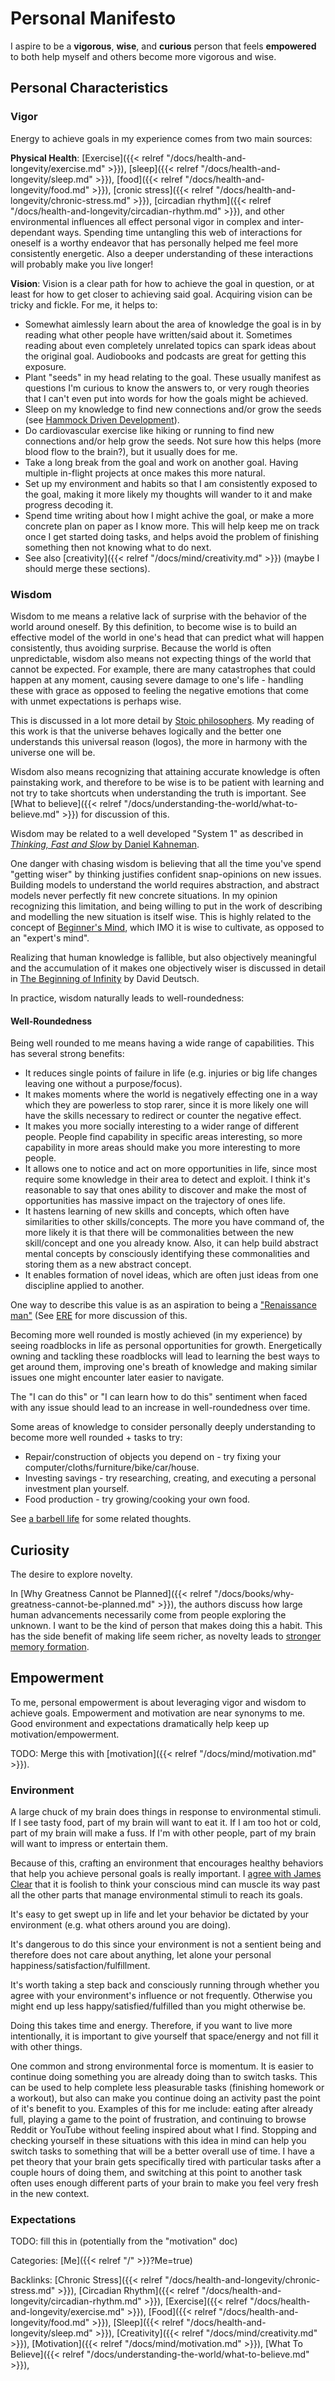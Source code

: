# Personal Manifesto

I aspire to be a **vigorous**, **wise**, and **curious** person that feels
**empowered** to both help myself and others become more vigorous and wise.

## Personal Characteristics

### Vigor

Energy to achieve goals in my experience comes from two main sources:

**Physical Health**: [Exercise]({{< relref
"/docs/health-and-longevity/exercise.md" >}}), [sleep]({{< relref
"/docs/health-and-longevity/sleep.md" >}}), [food]({{< relref
"/docs/health-and-longevity/food.md" >}}), [cronic stress]({{< relref
"/docs/health-and-longevity/chronic-stress.md" >}}), [circadian rhythm]({{<
relref "/docs/health-and-longevity/circadian-rhythm.md" >}}), and other
environmental influences all effect personal vigor in complex and
inter-dependant ways.  Spending time untangling this web of interactions for
oneself is a worthy endeavor that has personally helped me feel more
consistently energetic.  Also a deeper understanding of these interactions will
probably make you live longer!

**Vision**: Vision is a clear path for how to achieve the goal in question, or
at least for how to get closer to achieving said goal.  Acquiring vision can be
tricky and fickle.  For me, it helps to:

 - Somewhat aimlessly learn about the area of knowledge the goal is in by
   reading what other people have written/said about it.  Sometimes reading
   about even completely unrelated topics can spark ideas about the original
   goal. Audiobooks and podcasts are great for getting this exposure.
 - Plant "seeds" in my head relating to the goal.  These usually manifest as
   questions I'm curious to know the answers to, or very rough theories that I
   can't even put into words for how the goals might be achieved.
 - Sleep on my knowledge to find new connections and/or grow the seeds (see
   [Hammock Driven Development](https://www.youtube.com/watch?v=f84n5oFoZBc)).
 - Do cardiovascular exercise like hiking or running to find new connections
   and/or help grow the seeds.  Not sure how this helps (more blood flow to the
   brain?), but it usually does for me.
 - Take a long break from the goal and work on another goal.  Having multiple
   in-flight projects at once makes this more natural.
 - Set up my environment and habits so that I am consistently exposed to the
   goal, making it more likely my thoughts will wander to it and make progress
   decoding it.
 - Spend time writing about how I might achive the goal, or make a more
   concrete plan on paper as I know more.
   This will help keep me on track once I get started doing tasks, and helps
   avoid the problem of finishing something then not knowing what to do next.
 - See also [creativity]({{< relref "/docs/mind/creativity.md" >}}) (maybe I
   should merge these sections).

### Wisdom

Wisdom to me means a relative lack of surprise with the behavior of the world
around oneself.  By this definition, to become wise is to build an effective
model of the world in one's head that can predict what will happen
consistently, thus avoiding surprise.  Because the world is often
unpredictable, wisdom also means not expecting things of the world that cannot
be expected.  For example, there are many catastrophes that could happen at any
moment, causing severe damage to one's life - handling these with grace as
opposed to feeling the negative emotions that come with unmet expectations is
perhaps wise.

This is discussed in a lot more detail by [Stoic
philosophers](https://en.wikipedia.org/wiki/Stoicism).  My reading of this work
is that the universe behaves logically and the better one understands this
universal reason (logos), the more in harmony with the universe one will be.

Wisdom also means recognizing that attaining accurate knowledge is often
painstaking work, and therefore to be wise is to be patient with learning and
not try to take shortcuts when understanding the truth is important.  See [What
to believe]({{< relref "/docs/understanding-the-world/what-to-believe.md" >}})
for discussion of this.

Wisdom may be related to a well developed "System 1" as described in
[_Thinking, Fast and Slow_ by Daniel
Kahneman](https://en.wikipedia.org/wiki/Thinking,_Fast_and_Slow).

One danger with chasing wisdom is believing that all the time you've spend
"getting wiser" by thinking justifies confident snap-opinions on new issues.
Building models to understand the world requires abstraction, and abstract
models never perfectly fit new concrete situations. In my opinion recognizing
this limitation, and being willing to put in the work of describing and
modelling the new situation is itself wise. This is highly related to the
concept of [Beginner's Mind](https://en.wikipedia.org/wiki/Shoshin), which IMO
it is wise to cultivate, as opposed to an "expert's mind".

Realizing that human knowledge is fallible, but also objectively meaningful and
the accumulation of it makes one objectively wiser is discussed in detail in
[The Beginning of
Infinity](https://en.wikipedia.org/wiki/The_Beginning_of_Infinity) by David
Deutsch. 

In practice, wisdom naturally leads to well-roundedness:

#### Well-Roundedness

Being well rounded to me means having a wide range of capabilities.  This has
several strong benefits:

 - It reduces single points of failure in life (e.g. injuries or big life
   changes leaving one without a purpose/focus).
 - It makes moments where the world is negatively effecting one in a way which
   they are powerless to stop rarer, since it is more likely one will have the
   skills necessary to redirect or counter the negative effect.
 - It makes you more socially interesting to a wider range of different people.
   People find capability in specific areas interesting, so more capability in
   more areas should make you more interesting to more people.
 - It allows one to notice and act on more opportunities in life, since most
   require some knowledge in their area to detect and exploit. I think it's
   reasonable to say that ones ability to discover and make the most of
   opportunities has massive impact on the trajectory of ones life.
 - It hastens learning of new skills and concepts, which often have
   similarities to other skills/concepts.  The more you have command of, the
   more likely it is that there will be commonalities between the new
   skill/concept and one you already know. Also, it can help build abstract
   mental concepts by consciously identifying these commonalities and storing
   them as a new abstract concept.
 - It enables formation of novel ideas, which are often just ideas from one
   discipline applied to another.

One way to describe this value is as an aspiration to being a ["Renaissance
man"](https://en.wikipedia.org/wiki/Polymath) (See
[ERE](https://wiki.earlyretirementextreme.com/wiki/What_is_ERE%3F) for more
discussion of this.

Becoming more well rounded is mostly achieved (in my experience) by seeing
roadblocks in life as personal opportunities for growth. Energetically owning
and tackling these roadblocks will lead to learning the best ways to get around
them, improving one's breath of knowledge and making similar issues one might
encounter later easier to navigate.

The "I can do this" or "I can learn how to do this" sentiment when faced with
any issue should lead to an increase in well-roundedness over time.

Some areas of knowledge to consider personally deeply understanding to become
more well rounded + tasks to try:

 - Repair/construction of objects you depend on - try fixing your
   computer/cloths/furniture/bike/car/house.
 - Investing savings - try researching, creating, and executing a personal
   investment plan yourself.
 - Food production - try growing/cooking your own food.

See [a barbell
life](https://docs.google.com/document/d/1S2RE1y6PCnvWO5x0_IOWgNHjX23Ulp4ids-i6S67dQM/edit)
for some related thoughts.

## Curiosity

The desire to explore novelty.

In [Why Greatness Cannot be Planned]({{< relref
"/docs/books/why-greatness-cannot-be-planned.md" >}}), the authors discuss how
large human advancements necessarily come from people exploring the unknown.
I want to be the kind of person that makes doing this a habit.
This has the side benefit of making life seem richer, as novelty leads to
[stronger memory formation](https://radiolab.org/podcast/secret-long-life).

## Empowerment

To me, personal empowerment is about leveraging vigor and wisdom to achieve
goals.  Empowerment and motivation are near synonyms to me.  Good environment
and expectations dramatically help keep up motivation/empowerment.

TODO: Merge this with [motivation]({{< relref "/docs/mind/motivation.md" >}}).

### Environment

A large chuck of my brain does things in response to environmental stimuli. If
I see tasty food, part of my brain will want to eat it. If I am too hot or
cold, part of my brain will make a fuss. If I'm with other people, part of my
brain will want to impress or entertain them. 

Because of this, crafting an environment that encourages healthy behaviors that
help you achieve personal goals is really important. I [agree with James
Clear](https://jamesclear.com/atomic-habits) that it is foolish to think your
conscious mind can muscle its way past all the other parts that manage
environmental stimuli to reach its goals.

It's easy to get swept up in life and let your behavior be dictated by your
environment (e.g. what others around you are doing).

It's dangerous to do this since your environment is not a sentient being and
therefore does not care about anything, let alone your personal
happiness/satisfaction/fulfillment.

It's worth taking a step back and consciously running through whether you agree
with your environment's influence or not frequently.  Otherwise you might end
up less happy/satisfied/fulfilled than you might otherwise be.

Doing this takes time and energy.  Therefore, if you want to live more
intentionally, it is important to give yourself that space/energy and not fill
it with other things.

One common and strong environmental force is momentum. It is easier to continue
doing something you are already doing than to switch tasks. This can be used to
help complete less pleasurable tasks (finishing homework or a workout), but
also can make you continue doing an activity past the point of it's benefit to
you.  Examples of this for me include: eating after already full, playing a
game to the point of frustration, and continuing to browse Reddit or YouTube
without feeling inspired about what I find. Stopping and checking yourself in
these situations with this idea in mind can help you switch tasks to something
that will be a better overall use of time.  I have a pet theory that your brain
gets specifically tired with particular tasks after a couple hours of doing
them, and switching at this point to another task often uses enough different
parts of your brain to make you feel very fresh in the new context.


### Expectations

TODO: fill this in (potentially from the "motivation" doc)








 

Categories: [Me]({{< relref "/" >}}?Me=true)

Backlinks: [Chronic Stress]({{< relref "/docs/health-and-longevity/chronic-stress.md" >}}), 
[Circadian Rhythm]({{< relref "/docs/health-and-longevity/circadian-rhythm.md" >}}), 
[Exercise]({{< relref "/docs/health-and-longevity/exercise.md" >}}), 
[Food]({{< relref "/docs/health-and-longevity/food.md" >}}), 
[Sleep]({{< relref "/docs/health-and-longevity/sleep.md" >}}), 
[Creativity]({{< relref "/docs/mind/creativity.md" >}}), 
[Motivation]({{< relref "/docs/mind/motivation.md" >}}), 
[What To Believe]({{< relref "/docs/understanding-the-world/what-to-believe.md" >}}), 
